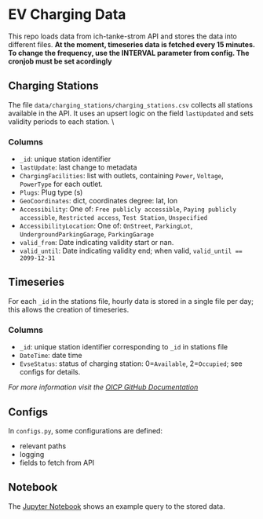 # EV Charging Data

This repo loads data from ich-tanke-strom API and stores the data into different files. 
**At the moment, timeseries data is fetched every 15 minutes. To change the frequency, use the INTERVAL parameter from config. 
The cronjob must be set acordingly**

## Charging Stations
The file ```data/charging_stations/charging_stations.csv``` collects all stations available in the API. 
It uses an upsert logic on the field ``lastUpdated`` and sets validity periods to each station. \
### Columns
- ```_id```: unique station identifier
- ```lastUpdate```: last change to metadata
- ```ChargingFacilities```: list with outlets, containing ``Power``, ``Voltage``, ``PowerType`` for each outlet.
- ```Plugs```: Plug type (s)
- ```GeoCoordinates```: dict, coordinates degree: lat, lon
- ```Accessibility```: One of: ```Free publicly accessible```, ```Paying publicly accessible```, ```Restricted access```, ```Test Station```, ```Unspecified```
- ```AccessibilityLocation```: One of: ```OnStreet```, ```ParkingLot```, ```UndergroundParkingGarage```, ```ParkingGarage```
- ```valid_from```: Date indicating validity start or nan.
- ```valid_until```: Date indicating validity end; when valid,  ``valid_until == 2099-12-31``

## Timeseries
 For each ```_id``` in the stations file, hourly data is stored in a single file per day; this allows the creation of timeseries. 
### Columns
- ```_id```: unique station identifier corresponding to ```_id``` in stations file
- ```DateTime```: date time
- ```EvseStatus```: status of charging station: 0=```Available```, 2=```Occupied```; see configs for details. 

*For more information visit the [OICP GitHub Documentation](https://github.com/hubject/oicp/blob/master/OICP-2.3/OICP%202.3%20CPO/03_CPO_Data_Types.asciidoc)*


## Configs
In ```configs.py```, some configurations are defined: 
- relevant paths
- logging
- fields to fetch from API

## Notebook
The [Jupyter Notebook](notebook.ipynb) shows an example query to the stored data. 

